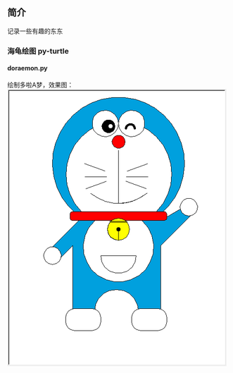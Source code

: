 ## 简介
记录一些有趣的东东
### 海龟绘图 py-turtle
#### doraemon.py
绘制多啦A梦，效果图：
![image](https://github.com/wangyushun/funny/blob/master/images/doraemon.png)

